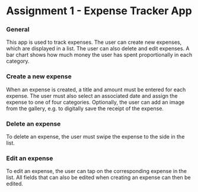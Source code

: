 
# Assignment 1 - Expense Tracker App

### General
This app is used to track expenses. The user can create new expenses, which are displayed in a list. The user can also delete and edit expenses. A bar chart shows how much money the user has spent proportionally in each category.

### Create a new expense
When an expense is created, a title and amount must be entered for each expense. The user must also select an associated date and assign the expense to one of four categories. Optionally, the user can add an image from the gallery, e.g. to digitally save the receipt of the expense.

### Delete an expense
To delete an expense, the user must swipe the expense to the side in the list.

### Edit an expense
To edit an expense, the user can tap on the corresponding expense in the list. All fields that can also be edited when creating an expense can then be edited.

